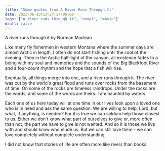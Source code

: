 ```yaml
---
title: "Some quotes from A River Runs Through It"
date: 2023-06-10T13:24:17-06:00
tags: ["A river runs through it", "novel", "movie"]
draft: false
---
```


A river runs through it by Norman Maclean

Like many fly fishermen in western Montana where the summer days are almost Arctic in length, I often do not start fishing until the cool of the evening. Then in the Arctic half-light of the canyon, all existence fades to a being with my soul and memories and the sounds of the Big Blackfoot River and a four-count rhythm and the hope that a fish will rise. 

Eventually, all things merge into one, and a river runs through it. The river was cut by the world's great flood and runs over rocks from the basement of time. On some of the rocks are timeless raindrops. Under the rocks are the words, and some of the words are theirs. 
I am haunted by waters.

Each one of us here today will at one time in our lives look upon a loved one who is in need and ask the same question: We are willing to help, Lord, but what, if anything, is needed? For it is true we can seldom help those closest to us. Either we don't know what part of ourselves to give or, more often than not, the part we have to give is not wanted. And so it is those we live with and should know who elude us. But we can still love them - we can love completely without complete understanding.

I did not know that stories of life are often more like rivers than books.

